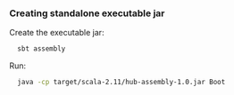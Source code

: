 ### Creating standalone executable jar

Create the executable jar:

```sh
  sbt assembly
```

Run:

```sh
  java -cp target/scala-2.11/hub-assembly-1.0.jar Boot
```

